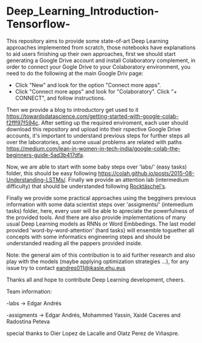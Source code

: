 # Deep_Learning_Introduction-Tensorflow-

This repository aims to provide some state-of-art Deep Learning approaches implemented from scratch, those notebooks have explanations to aid users finishing up their own approaches, first we should start generating a Google Drive account and install Colaboratory complement, in order to connect your Gogle Drive to your Colaboratory environment, you need to do the following at the main Google Driv page: 

   - Click "New" and look for the option "Connect more apps".
   - Click "Connect more apps" and look for "Colaboratory". Click "+ CONNECT", and follow instructions.
   
Then we provide a blog to introductory get used to it https://towardsdatascience.com/getting-started-with-google-colab-f2fff97f594c. After setting up the required enviroment, each user should download this repository and upload into their rspective Google Drive accounts, it's important to understand previous steps for further steps all over the laboratories, and some usual problems are related with paths https://medium.com/lean-in-women-in-tech-india/google-colab-the-beginners-guide-5ad3b417dfa.

Now, we are able to start with some baby steps over 'labs/' (easy tasks) folder, this should be easy following https://colah.github.io/posts/2015-08-Understanding-LSTMs/. Finally we provide an attention lab (intermedium difficulty) that should be understanded following [Rocktäschel's](https://arxiv.org/pdf/1509.06664v4.pdf).

Finally we provide some practical approaches using the begginers previous information with some data scientist steps over 'assigments/' (intemedium tasks) folder, here, every user will be able to apreciate the powerfulness of the provided tools. And there are also provide implementations of many usual Deep Learning models as RNNs or Word Embbedings. The last model provided 'word-by-word-attention' (hard tasks) will ensemble toguether all concepts with some informatics engineering steps and should be understanded reading all the pappers provided inside. 

Note: the general aim of this contribution is to aid further research and also play with the models (maybe applying optimization strategies ...), for any issue try to contact eandres011@ikasle.ehu.eus

Thanks all and hope to contribute Deep Learning development, cheers.

Team information:

-labs -> Edgar Andrés

-assigments -> Edgar Andrés, Mohammed Yassin, Xaidé Caceres and Radostina Peteva

special thanks to Oier Lopez de Lacalle and Olatz Perez de Viñaspre.

